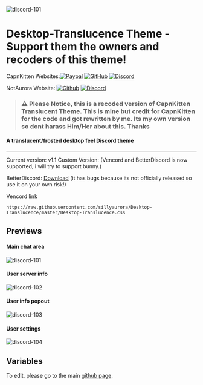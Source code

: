 ![discord-101](https://i.ibb.co/gJg5Mqh/Capture.png)
# Desktop-Translucence Theme - Support them the owners and recoders of this theme!
CapnKitten Websites:[![Paypal][paypal-logo]][paypal-url] [![GitHub][github-logo]][github-url] [![Discord][discord-logo]][discord-url]

NotAurora Website: [![Github][github-logo-2]][github-url-2] [![Discord][discord-logo]][discord-url-2]
> ### ⚠️ Please Notice, this is a recoded version of CapnKitten Translucent Theme. This is mine but credit for CapnKitten for the code and got rewritten by me. Its my own version so dont harass Him/Her about this. Thanks

#### A translucent/frosted desktop feel Discord theme
<hr>

Current version: v1.1 
Custom Version: (Vencord and BetterDiscord is now supported, i will try to support bunny.)

BetterDiscord: [Download](https://download1586.mediafire.com/sciniafe79bgimAnvP0I85Yt_sXR060ZGMVE4V24EgJXOyVAr_uVXdXFymUnMO-tyuoZkqm-lkZOnDPKhlyrB41N613n9cSxJgBlnc-otZpnW7PHW5zcqZx-zm9r3isiDysVTDXypfEHwfWKW1DRi-3532jDfmYSQme1EgML71lwRg/ap9fdeuquqf3qcr/Desktop-Translucent.theme.css) (it has bugs because its not officially released so use it on your own risk!)

Vencord link
```
https://raw.githubusercontent.com/sillyaurora/Desktop-Translucence/master/Desktop-Translucence.css
```
## Previews

#### Main chat area

![discord-101](https://i.ibb.co/gJg5Mqh/Capture.png)

#### User server info

![discord-102](https://i.ibb.co/LJZT8sS/User-Server-Info.png)

#### User info popout

![discord-103](https://i.ibb.co/Jqmrb9t/User-Info-Pop-Out.png)

#### User settings

![discord-104](https://i.ibb.co/mRXb2WC/Settings.png)

## Variables

To edit, please go to the main [github page](https://github.com/CapnKitten/Translucence).
 
[paypal-logo]: https://img.shields.io/static/v1?label=PayPal&message=Donate&style=flat&logo=paypal&color=blue
[paypal-url]: https://paypal.me/capnkitten

[github-logo]: https://img.shields.io/static/v1?label=GitHub&message=Sponsor&style=flat&logo=github&color=black
[github-logo-2]: https://i.ibb.co/HV6W5kY/i.png
[github-url]: https://github.com/sponsors/CapnKitten

[discord-logo]: https://img.shields.io/static/v1?label=Discord&message=Server&style=flat&logo=discord&color=blue
[discord-url]: https://discord.gg/jzJkA6Z

[github-url-2]: https://github.com/sillyaurora
[discord-url-2]: https://discord.gg/eBBRpUq3SU
